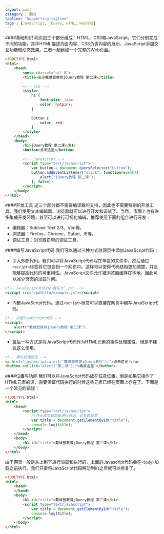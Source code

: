 ```yaml
---
layout: post
category : 翻译
tagline: "Supporting tagline"
tags : [JavaScript, jQuery, HTML, Web开发]
---
```

####基础知识
网页由三个部分组成：HTML、CSS和JavaScript。它们分别完成不同的功能，其中HTML描述页面内容、CSS负责内容的展示、JavaScript添加交互功能和动态效果。三者一起组成一个完整的Web页面。

```html
<!DOCTYPE html>
<html>
	<head>
    	<meta charset="utf-8">
        <title>长沙戴维营教育jQuery教程 第二课</title>
        
        <!-- CSS -->
        <style>
        	h1 {
            	font-size: 14px;
                color: hotpink;
            }
            
            button {
            	color: red;
            }
        </style>
    </head>
    <body>
    	<h1>jQuery教程 第二课</h1>
        <button>点击这里</button>
        
        <!-- Javascript -->
        <script type="text/javascript">
        	var button = document.querySelector("button");
            button.addEventListener("click", function(event){
            	alert("jQuery教程 第二课");
            }, false);
        </script>
    </body>
</html>
```

####开发工具
这三个部分都不需要编译器的支持，因此也不需要特别的开发工具。我们使用文本编辑器、浏览器就可以进行开发和调试了。当然，市面上也有许多集成开发环境，甚至可以进行可视化编辑。推荐使用下面的组合进行开发：

- 编辑器：Sublime Text 2/3、Vim等。
- 浏览器：Firefox、Chrome、Safari、IE等。
- 调试工具：浏览器自带的调试工具。

####编写JavaScript代码
我们可以通过三种方式往网页中添加JavaScript代码：

- 引入外部代码。我们可以将JavaScript代码写在单独的文件中，然后通过`<script>`标签将它包含到一个网页中。这样可以使得代码结构更加清楚，并且能够提高代码的可重用性。JavaScript文件允许被浏览器缓存在本地，因此可以减少页面的加载时间。

```html
<!-- JavaScript文件的扩展名为”.js“ -->
<script src="/path/to/example.js"></script>
```

- 内嵌JavaScript代码。通过`<script>`标签可以直接在网页中编写JavaScript代码。

```html
<!-- 内嵌JavaScript代码 -->
<script>
	alert("戴维营教育jQuery教程 第二课");
</script>
```

- 最后一种方式是将JavaScript代码作为HTML元素的事件处理属性，但是不建议这么使用。

```html
<!-- 事件处理属性 -->
<a href="javascript:alert('戴维营教育jQuery教程');">点击这里!</a>
<button onClick="alert('第二课');">再点这里!</button>
```

####位置与功能
我们可以将JavaScript代码放在任意位置，但是如果它操作了HTML元素的话，需要保证代码执行的时候这些元素已经在页面上存在了。下面是一个常见的错误：

```html
<!DOCTYPE html>
<html>
	<head>
    	<script type="text/javascript">
        	//在元素加载前就进行访问，会导致异常
        	var title = document.getElementById("title");
            console.log(title);
        </script>
    </head>
    <body>
    	<h1 id="title">戴维营教育jQuery教程 第二课</h1>
    </body>
</html>
```

由于网页一般是从上到下进行加载和执行的，上面的Javascript代码会在`<body>`加载之前执行。我们只要将JavaScript代码移动到`h1`之后就可以修复了。

```html
<!DOCTYPE html>
<html>
	<head>
   	</head>
    <body>
    	<h1 id="title">戴维营教育jQuery教程 第二课</h1>
        <script type="text/javascript">
        	var title = document.getElementById("title");
            console.log(title);
        </script>
    </body>
</html>
```